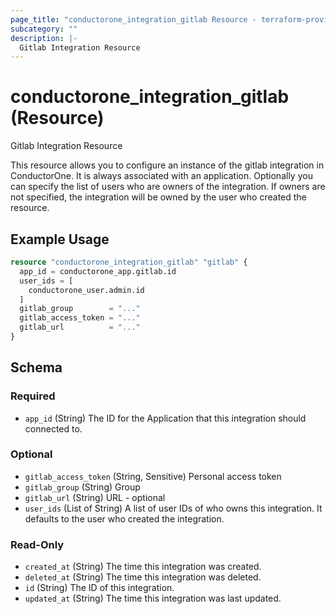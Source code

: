 ```yaml
---
page_title: "conductorone_integration_gitlab Resource - terraform-provider-conductorone"
subcategory: ""
description: |-
  Gitlab Integration Resource
---
```


# conductorone_integration_gitlab (Resource)

Gitlab Integration Resource

This resource allows you to configure an instance of the gitlab integration in ConductorOne.
It is always associated with an application. Optionally you can specify the list of users who are owners of the integration.
If owners are not specified, the integration will be owned by the user who created the resource.

## Example Usage

```terraform
resource "conductorone_integration_gitlab" "gitlab" {
  app_id = conductorone_app.gitlab.id
  user_ids = [
    conductorone_user.admin.id
  ]
  gitlab_group        = "..."
  gitlab_access_token = "..."
  gitlab_url          = "..."
}
```

<!-- schema generated by tfplugindocs -->
## Schema

### Required

- `app_id` (String) The ID for the Application that this integration should connected to.

### Optional

- `gitlab_access_token` (String, Sensitive) Personal access token
- `gitlab_group` (String) Group
- `gitlab_url` (String) URL - optional
- `user_ids` (List of String) A list of user IDs of who owns this integration. It defaults to the user who created the integration.

### Read-Only

- `created_at` (String) The time this integration was created.
- `deleted_at` (String) The time this integration was deleted.
- `id` (String) The ID of this integration.
- `updated_at` (String) The time this integration was last updated.
